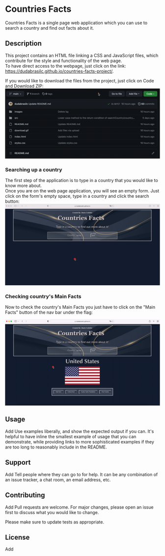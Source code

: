 # Countries Facts

Countries Facts is a single page web application which you can use to search a country and find out facts about it.

## Description

This project contains an HTML file linking a CSS and JavaScript files, which contribute for the style and functionality of the web page.  
To have direct access to the webpage, just click on the link:  
https://dudabrasilc.github.io/countries-facts-project/. 
  
If you would like to download the files from the project, just click on Code and Download ZIP:  
![](download-files.gif)

### Searching up a country
The first step of the application is to type in a country that you would like to know more about.  
Once you are on the web page application, you will see an empty form. Just click on the form's empty space, type in a country and click the search button:  
![](search-country.gif)
  
### Checking country's Main Facts
Now to check the country's Main Facts you just have to click on the "Main Facts" button of the nav bar under the flag:  

![](main-facts.gif)


## Usage

Add
Use examples liberally, and show the expected output if you can. It's helpful to have inline the smallest example of usage that you can demonstrate, while providing links to more sophisticated examples if they are too long to reasonably include in the README.

## Support

Add
Tell people where they can go to for help. It can be any combination of an issue tracker, a chat room, an email address, etc.

## Contributing

Add
Pull requests are welcome. For major changes, please open an issue first to discuss what you would like to change.

Please make sure to update tests as appropriate.

## License
Add
